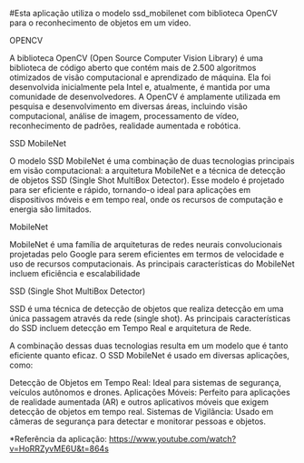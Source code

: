 #Esta aplicação utiliza o modelo ssd_mobilenet com biblioteca OpenCV para o reconhecimento de objetos em um video.

OPENCV

A biblioteca OpenCV (Open Source Computer Vision Library) é uma biblioteca de código aberto que contém mais de 2.500 algoritmos otimizados de visão computacional e aprendizado de máquina. Ela foi desenvolvida inicialmente pela Intel e, atualmente, é mantida por uma comunidade de desenvolvedores. A OpenCV é amplamente utilizada em pesquisa e desenvolvimento em diversas áreas, incluindo visão computacional, análise de imagem, processamento de vídeo, reconhecimento de padrões, realidade aumentada e robótica.

SSD MobileNet

O modelo SSD MobileNet é uma combinação de duas tecnologias principais em visão computacional: a arquitetura MobileNet e a técnica de detecção de objetos SSD (Single Shot MultiBox Detector). Esse modelo é projetado para ser eficiente e rápido, tornando-o ideal para aplicações em dispositivos móveis e em tempo real, onde os recursos de computação e energia são limitados.

MobileNet

MobileNet é uma família de arquiteturas de redes neurais convolucionais projetadas pelo Google para serem eficientes em termos de velocidade e uso de recursos computacionais. As principais características do MobileNet incluem eficiência e escalabilidade

SSD (Single Shot MultiBox Detector)

SSD é uma técnica de detecção de objetos que realiza detecção em uma única passagem através da rede (single shot). As principais características do SSD incluem detecção em Tempo Real e arquitetura de Rede.

A combinação dessas duas tecnologias resulta em um modelo que é tanto eficiente quanto eficaz. O SSD MobileNet é usado em diversas aplicações, como:

Detecção de Objetos em Tempo Real: Ideal para sistemas de segurança, veículos autônomos e drones.
Aplicações Móveis: Perfeito para aplicações de realidade aumentada (AR) e outros aplicativos móveis que exigem detecção de objetos em tempo real.
Sistemas de Vigilância: Usado em câmeras de segurança para detectar e monitorar pessoas e objetos.

*Referência da aplicação: https://www.youtube.com/watch?v=HoRRZyvME6U&t=864s





